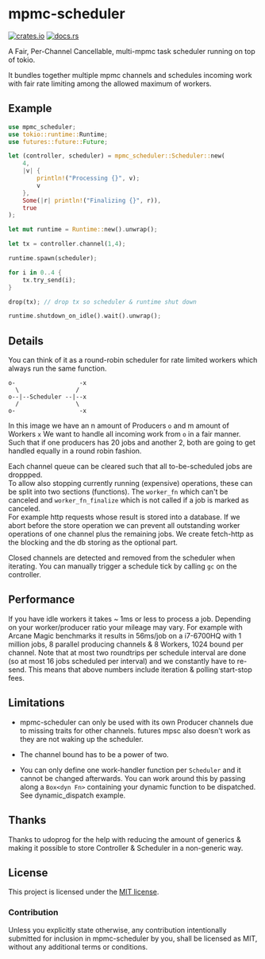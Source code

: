 # mpmc-scheduler

[![crates.io](https://img.shields.io/crates/v/mpmc-scheduler.svg)](https://crates.io/crates/mpmc-scheduler)
[![docs.rs](https://docs.rs/mpmc-scheduler/badge.svg)](https://docs.rs/mpmc-scheduler)

A Fair, Per-Channel Cancellable, multi-mpmc task scheduler running on top of tokio.

It bundles together multiple mpmc channels and schedules incoming work with fair rate limiting among the allowed maximum of workers.

## Example

```rust
use mpmc_scheduler;
use tokio::runtime::Runtime;
use futures::future::Future;

let (controller, scheduler) = mpmc_scheduler::Scheduler::new(
    4,
    |v| {
        println!("Processing {}", v);
        v
    },
    Some(|r| println!("Finalizing {}", r)),
    true
);

let mut runtime = Runtime::new().unwrap();

let tx = controller.channel(1,4);

runtime.spawn(scheduler);

for i in 0..4 {
    tx.try_send(i);
}

drop(tx); // drop tx so scheduler & runtime shut down

runtime.shutdown_on_idle().wait().unwrap();
```

## Details

You can think of it as a round-robin scheduler for rate limited workers which always run the same function.

```text
o-                  -x
  \                /
o--|--Scheduler --|--x
  /                \
o-                  -x
```

In this image we have an n amount of Producers `o` and m amount of Workers `x`
We want to handle all incoming work from `o` in a fair manner. Such that if
one producers has 20 jobs and another 2, both are going to get handled equally in a round robin fashion.

Each channel queue can be cleared such that all to-be-scheduled jobs are droppped.  
To allow also stopping currently running (expensive) operations, these can be split into two sections (functions).
The `worker_fn` which can't be canceled and `worker_fn_finalize` which is not called if a job is marked as canceled.  
For example http requests whose result is stored into a database. If we abort before the store operation we can prevent all outstanding
worker operations of one channel plus the remaining jobs. We create fetch-http as the blocking and the db storing as the optional part.

Closed channels are detected and removed from the scheduler when iterating.
You can manually trigger a schedule tick by calling `gc` on the controller.

## Performance

If you have idle workers it takes ~ 1ms or less to process a job. Depending on your worker/producer ratio your mileage may vary.
For example with Arcane Magic benchmarks it results in 56ms/job on a i7-6700HQ with 1 million jobs, 8 parallel producing channels & 8 Workers, 1024 bound per channel.
Note that at most two roundtrips per schedule interval are done (so at most 16 jobs scheduled per interval) and we constantly have to re-send.
This means that above numbers include iteration & polling start-stop fees.

## Limitations
- mpmc-scheduler can only be used with its own Producer channels due to missing traits for other channels. futures mpsc also doesn't work as they are not waking up the scheduler.

- The channel bound has to be a power of two. 

- You can only define one work-handler function per `Scheduler` and it cannot be changed afterwards. You can work around this by passing along a `Box<dyn Fn>` containing your dynamic function to be dispatched. See dynamic_dispatch example.

## Thanks

Thanks to udoprog for the help with reducing the amount of generics & making it possible to store Controller & Scheduler in a non-generic way.

## License

This project is licensed under the [MIT license](LICENSE).

### Contribution

Unless you explicitly state otherwise, any contribution intentionally submitted
for inclusion in mpmc-scheduler by you, shall be licensed as MIT, without any additional
terms or conditions.

